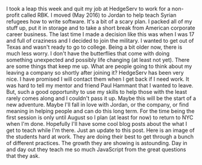 I took a leap this week and quit my job at HedgeServ to work for a non-profit called RBK. I moved (May 2016) to Jordan to help teach Syrian refugees how to write software. It's a bit of a scary plan. I packed all of my stuff up, put it in storage and to take a short break from American corporate career business. The last time I made a decision like this was when I was 17 and full of craziness and I decided to join the military.  I wanted to get out of Texas and wasn't ready to go to college. Being a bit older now, there is much less worry. I don't have the butterflies that come with doing something unexpected and possibly life changing (at least not yet). There are some things that keep me up. What are people going to think about my leaving a company so shortly after joining it? HedgeServ has been very nice. I have promised I will contact them when I get back if I need work. It was hard to tell my mentor and friend Paul Hammant that I wanted to leave. But, such a good opportunity to use my skills to help those with the least rarely comes along and I couldn't pass it up. Maybe this will be the start of a new adventure. Maybe I'll fall in love with Jordan, or the company, or find meaning in helping people and can do this long term. For the time being the first session is only until August so I plan (at least for now) to return to NYC when I'm done. Hopefully I'll have some cool blog posts about the what I get to teach while I'm there.
Just an update to this post. Here is an image of the students hard at work. They are doing their best to get through a bunch of different practices. The growth they are showing is astounding.  Day in and day out they teach me so much JavaScript from the great questions that they ask. 
